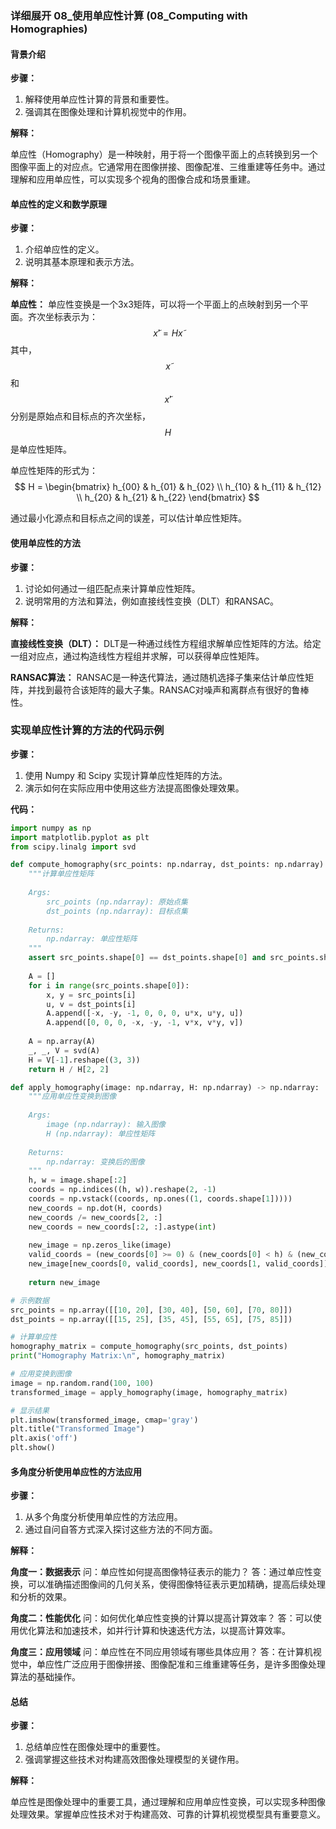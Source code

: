 ### 详细展开 08_使用单应性计算 (08_Computing with Homographies)

#### 背景介绍

**步骤：**

1. 解释使用单应性计算的背景和重要性。
2. 强调其在图像处理和计算机视觉中的作用。

**解释：**

单应性（Homography）是一种映射，用于将一个图像平面上的点转换到另一个图像平面上的对应点。它通常用在图像拼接、图像配准、三维重建等任务中。通过理解和应用单应性，可以实现多个视角的图像合成和场景重建。

#### 单应性的定义和数学原理

**步骤：**

1. 介绍单应性的定义。
2. 说明其基本原理和表示方法。

**解释：**

**单应性：** 单应性变换是一个3x3矩阵，可以将一个平面上的点映射到另一个平面。齐次坐标表示为：
$$ x̃' = H x̃ $$
其中，$$ x̃ $$ 和 $$ x̃' $$ 分别是原始点和目标点的齐次坐标，$$ H $$ 是单应性矩阵。

单应性矩阵的形式为：
$$ H = \begin{bmatrix} h_{00} & h_{01} & h_{02} \\ h_{10} & h_{11} & h_{12} \\ h_{20} & h_{21} & h_{22} \end{bmatrix} $$

通过最小化源点和目标点之间的误差，可以估计单应性矩阵。

#### 使用单应性的方法

**步骤：**

1. 讨论如何通过一组匹配点来计算单应性矩阵。
2. 说明常用的方法和算法，例如直接线性变换（DLT）和RANSAC。

**解释：**

**直接线性变换（DLT）：** DLT是一种通过线性方程组求解单应性矩阵的方法。给定一组对应点，通过构造线性方程组并求解，可以获得单应性矩阵。

**RANSAC算法：** RANSAC是一种迭代算法，通过随机选择子集来估计单应性矩阵，并找到最符合该矩阵的最大子集。RANSAC对噪声和离群点有很好的鲁棒性。

### 实现单应性计算的方法的代码示例

**步骤：**

1. 使用 Numpy 和 Scipy 实现计算单应性矩阵的方法。
2. 演示如何在实际应用中使用这些方法提高图像处理效果。

**代码：**

```python
import numpy as np
import matplotlib.pyplot as plt
from scipy.linalg import svd

def compute_homography(src_points: np.ndarray, dst_points: np.ndarray) -> np.ndarray:
    """计算单应性矩阵
    
    Args:
        src_points (np.ndarray): 原始点集
        dst_points (np.ndarray): 目标点集
    
    Returns:
        np.ndarray: 单应性矩阵
    """
    assert src_points.shape[0] == dst_points.shape[0] and src_points.shape[0] >= 4, "至少需要四对点来计算单应性矩阵"
    
    A = []
    for i in range(src_points.shape[0]):
        x, y = src_points[i]
        u, v = dst_points[i]
        A.append([-x, -y, -1, 0, 0, 0, u*x, u*y, u])
        A.append([0, 0, 0, -x, -y, -1, v*x, v*y, v])
    
    A = np.array(A)
    _, _, V = svd(A)
    H = V[-1].reshape((3, 3))
    return H / H[2, 2]

def apply_homography(image: np.ndarray, H: np.ndarray) -> np.ndarray:
    """应用单应性变换到图像
    
    Args:
        image (np.ndarray): 输入图像
        H (np.ndarray): 单应性矩阵
    
    Returns:
        np.ndarray: 变换后的图像
    """
    h, w = image.shape[:2]
    coords = np.indices((h, w)).reshape(2, -1)
    coords = np.vstack((coords, np.ones((1, coords.shape[1]))))
    new_coords = np.dot(H, coords)
    new_coords /= new_coords[2, :]
    new_coords = new_coords[:2, :].astype(int)
    
    new_image = np.zeros_like(image)
    valid_coords = (new_coords[0] >= 0) & (new_coords[0] < h) & (new_coords[1] >= 0) & (new_coords[1] < w)
    new_image[new_coords[0, valid_coords], new_coords[1, valid_coords]] = image[coords[0, valid_coords], coords[1, valid_coords]]
    
    return new_image

# 示例数据
src_points = np.array([[10, 20], [30, 40], [50, 60], [70, 80]])
dst_points = np.array([[15, 25], [35, 45], [55, 65], [75, 85]])

# 计算单应性
homography_matrix = compute_homography(src_points, dst_points)
print("Homography Matrix:\n", homography_matrix)

# 应用变换到图像
image = np.random.rand(100, 100)
transformed_image = apply_homography(image, homography_matrix)

# 显示结果
plt.imshow(transformed_image, cmap='gray')
plt.title("Transformed Image")
plt.axis('off')
plt.show()
```

#### 多角度分析使用单应性的方法应用

**步骤：**

1. 从多个角度分析使用单应性的方法应用。
2. 通过自问自答方式深入探讨这些方法的不同方面。

**解释：**

**角度一：数据表示**
问：单应性如何提高图像特征表示的能力？
答：通过单应性变换，可以准确描述图像间的几何关系，使得图像特征表示更加精确，提高后续处理和分析的效果。

**角度二：性能优化**
问：如何优化单应性变换的计算以提高计算效率？
答：可以使用优化算法和加速技术，如并行计算和快速迭代方法，以提高计算效率。

**角度三：应用领域**
问：单应性在不同应用领域有哪些具体应用？
答：在计算机视觉中，单应性广泛应用于图像拼接、图像配准和三维重建等任务，是许多图像处理算法的基础操作。

#### 总结

**步骤：**

1. 总结单应性在图像处理中的重要性。
2. 强调掌握这些技术对构建高效图像处理模型的关键作用。

**解释：**

单应性是图像处理中的重要工具，通过理解和应用单应性变换，可以实现多种图像处理效果。掌握单应性技术对于构建高效、可靠的计算机视觉模型具有重要意义。